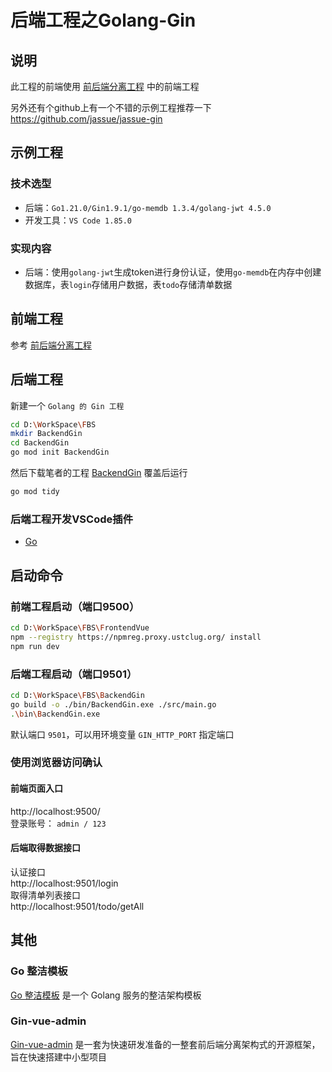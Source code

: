 # 后端工程之Golang-Gin

## 说明
此工程的前端使用 [前后端分离工程](./Frontend_Backend_Separation_zh_CN.md) 中的前端工程

另外还有个github上有一个不错的示例工程推荐一下  
https://github.com/jassue/jassue-gin

## 示例工程

### 技术选型
 - 后端：``Go1.21.0/Gin1.9.1/go-memdb 1.3.4/golang-jwt 4.5.0``
 - 开发工具：``VS Code 1.85.0``

### 实现内容
 - 后端：使用``golang-jwt``生成token进行身份认证，使用``go-memdb``在内存中创建数据库，表``login``存储用户数据，表``todo``存储清单数据

## 前端工程
参考 [前后端分离工程](./Frontend_Backend_Separation_zh_CN.md)

## 后端工程
新建一个 ``Golang 的 Gin 工程``  
```bash
cd D:\WorkSpace\FBS
mkdir BackendGin
cd BackendGin
go mod init BackendGin
```
然后下载笔者的工程 [BackendGin](./BackendGin) 覆盖后运行
```bash
go mod tidy
```

### 后端工程开发VSCode插件
 - [Go](https://marketplace.visualstudio.com/items?itemName=golang.Go)

## 启动命令

### 前端工程启动（端口9500）
```bash
cd D:\WorkSpace\FBS\FrontendVue
npm --registry https://npmreg.proxy.ustclug.org/ install
npm run dev
```

### 后端工程启动（端口9501）
```bash
cd D:\WorkSpace\FBS\BackendGin
go build -o ./bin/BackendGin.exe ./src/main.go
.\bin\BackendGin.exe
```

默认端口 ``9501``，可以用环境变量 ``GIN_HTTP_PORT`` 指定端口

### 使用浏览器访问确认

#### 前端页面入口
http://localhost:9500/  
登录账号： ``admin / 123``  

#### 后端取得数据接口
认证接口  
http://localhost:9501/login  
取得清单列表接口  
http://localhost:9501/todo/getAll  

## 其他

### Go 整洁模板
[Go 整洁模板](https://github.com/evrone/go-clean-template/blob/master/README_CN.md) 是一个 Golang 服务的整洁架构模板

### Gin-vue-admin
[Gin-vue-admin](https://github.com/flipped-aurora/gin-vue-admin) 是一套为快速研发准备的一整套前后端分离架构式的开源框架，旨在快速搭建中小型项目  
